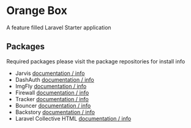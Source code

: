 # Orange Box

A feature filled Laravel Starter application

## Packages

Required packages please visit the package repositories for install info

- Jarvis [documentation / info](https://github.com/shawnsandy/jarvis)
- DashAuth [documentation / info](https://github.com/shawnsandy/jarvis)  
- ImgFly [documentation / info](https://github.com/shawnsandy/jarvis)  
- Firewall [documentation / info](https://github.com/shawnsandy/jarvis) 
- Tracker [documentation / info](https://github.com/shawnsandy/jarvis)
- Bouncer [documentation / info](https://github.com/shawnsandy/jarvis)
- Backstory [documentation / info](https://github.com/shawnsandy/jarvis)
- Laravel Collective HTML [documentation / info](https://github.com/shawnsandy/jarvis)
